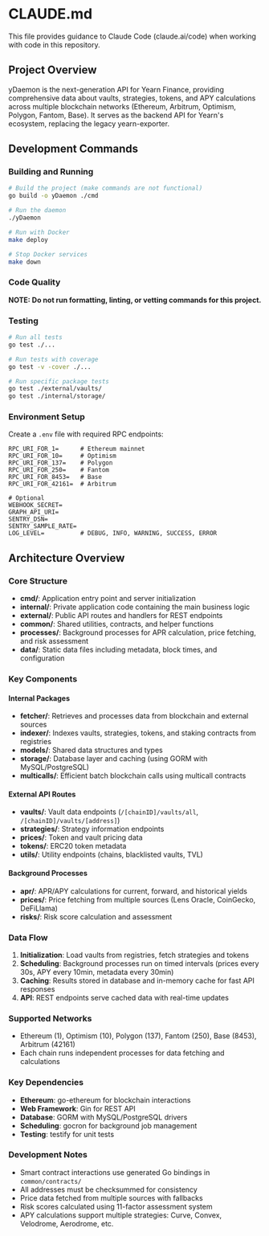 # CLAUDE.md

This file provides guidance to Claude Code (claude.ai/code) when working with code in this repository.

## Project Overview

yDaemon is the next-generation API for Yearn Finance, providing comprehensive data about vaults, strategies, tokens, and APY calculations across multiple blockchain networks (Ethereum, Arbitrum, Optimism, Polygon, Fantom, Base). It serves as the backend API for Yearn's ecosystem, replacing the legacy yearn-exporter.

## Development Commands

### Building and Running
```bash
# Build the project (make commands are not functional)
go build -o yDaemon ./cmd

# Run the daemon
./yDaemon

# Run with Docker
make deploy

# Stop Docker services
make down
```

### Code Quality
**NOTE: Do not run formatting, linting, or vetting commands for this project.**

### Testing
```bash
# Run all tests
go test ./...

# Run tests with coverage
go test -v -cover ./...

# Run specific package tests
go test ./external/vaults/
go test ./internal/storage/
```

### Environment Setup
Create a `.env` file with required RPC endpoints:
```
RPC_URI_FOR_1=      # Ethereum mainnet
RPC_URI_FOR_10=     # Optimism
RPC_URI_FOR_137=    # Polygon
RPC_URI_FOR_250=    # Fantom
RPC_URI_FOR_8453=   # Base
RPC_URI_FOR_42161=  # Arbitrum

# Optional
WEBHOOK_SECRET=
GRAPH_API_URI=
SENTRY_DSN=
SENTRY_SAMPLE_RATE=
LOG_LEVEL=          # DEBUG, INFO, WARNING, SUCCESS, ERROR
```

## Architecture Overview

### Core Structure
- **cmd/**: Application entry point and server initialization
- **internal/**: Private application code containing the main business logic
- **external/**: Public API routes and handlers for REST endpoints
- **common/**: Shared utilities, contracts, and helper functions
- **processes/**: Background processes for APR calculation, price fetching, and risk assessment
- **data/**: Static data files including metadata, block times, and configuration

### Key Components

#### Internal Packages
- **fetcher/**: Retrieves and processes data from blockchain and external sources
- **indexer/**: Indexes vaults, strategies, tokens, and staking contracts from registries
- **models/**: Shared data structures and types
- **storage/**: Database layer and caching (using GORM with MySQL/PostgreSQL)
- **multicalls/**: Efficient batch blockchain calls using multicall contracts

#### External API Routes
- **vaults/**: Vault data endpoints (`/[chainID]/vaults/all`, `/[chainID]/vaults/[address]`)
- **strategies/**: Strategy information endpoints
- **prices/**: Token and vault pricing data
- **tokens/**: ERC20 token metadata
- **utils/**: Utility endpoints (chains, blacklisted vaults, TVL)

#### Background Processes
- **apr/**: APR/APY calculations for current, forward, and historical yields
- **prices/**: Price fetching from multiple sources (Lens Oracle, CoinGecko, DeFiLlama)
- **risks/**: Risk score calculation and assessment

### Data Flow
1. **Initialization**: Load vaults from registries, fetch strategies and tokens
2. **Scheduling**: Background processes run on timed intervals (prices every 30s, APY every 10min, metadata every 30min)
3. **Caching**: Results stored in database and in-memory cache for fast API responses
4. **API**: REST endpoints serve cached data with real-time updates

### Supported Networks
- Ethereum (1), Optimism (10), Polygon (137), Fantom (250), Base (8453), Arbitrum (42161)
- Each chain runs independent processes for data fetching and calculations

### Key Dependencies
- **Ethereum**: go-ethereum for blockchain interactions
- **Web Framework**: Gin for REST API
- **Database**: GORM with MySQL/PostgreSQL drivers
- **Scheduling**: gocron for background job management
- **Testing**: testify for unit tests

### Development Notes
- Smart contract interactions use generated Go bindings in `common/contracts/`
- All addresses must be checksummed for consistency
- Price data fetched from multiple sources with fallbacks
- Risk scores calculated using 11-factor assessment system
- APY calculations support multiple strategies: Curve, Convex, Velodrome, Aerodrome, etc.